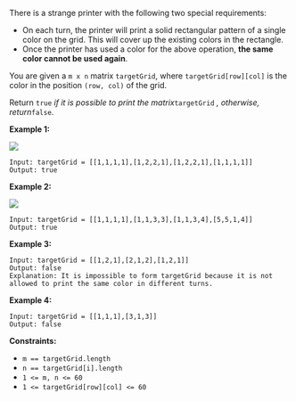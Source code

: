 There is a strange printer with the following two special requirements:

  * On each turn, the printer will print a solid rectangular pattern of a single color on the grid. This will cover up the existing colors in the rectangle.
  * Once the printer has used a color for the above operation, **the same color cannot be used again**.

You are given a `m x n` matrix `targetGrid`, where `targetGrid[row][col]` is
the color in the position `(row, col)` of the grid.

Return `true` _if it is possible to print the matrix_`targetGrid` _,_
_otherwise, return_`false`.



**Example 1:**

![](https://assets.leetcode.com/uploads/2020/08/15/sample_1_1929.png)

    
    
    Input: targetGrid = [[1,1,1,1],[1,2,2,1],[1,2,2,1],[1,1,1,1]]
    Output: true
    

**Example 2:**

![](https://assets.leetcode.com/uploads/2020/08/15/sample_2_1929.png)

    
    
    Input: targetGrid = [[1,1,1,1],[1,1,3,3],[1,1,3,4],[5,5,1,4]]
    Output: true
    

**Example 3:**

    
    
    Input: targetGrid = [[1,2,1],[2,1,2],[1,2,1]]
    Output: false
    Explanation: It is impossible to form targetGrid because it is not allowed to print the same color in different turns.

**Example 4:**

    
    
    Input: targetGrid = [[1,1,1],[3,1,3]]
    Output: false
    



**Constraints:**

  * `m == targetGrid.length`
  * `n == targetGrid[i].length`
  * `1 <= m, n <= 60`
  * `1 <= targetGrid[row][col] <= 60`

